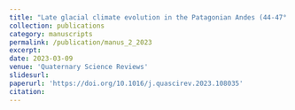 ```yaml
---
title: "Late glacial climate evolution in the Patagonian Andes (44-47° S) from alpine glacier modelling"
collection: publications
category: manuscripts
permalink: /publication/manus_2_2023
excerpt:
date: 2023-03-09
venue: 'Quaternary Science Reviews'
slidesurl: 
paperurl: 'https://doi.org/10.1016/j.quascirev.2023.108035'
citation: 
---
```


